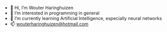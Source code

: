 - 👋 Hi, I’m Wouter Haringhuizen
- 👀 I’m interested in programming in general
- 🌱 I’m currently learning Artificial Intelligence, especially neural networks
- 📫 wouterharinghuizen@hotmail.com

<!---
12602426/12602426 is a ✨ special ✨ repository because its `README.md` (this file) appears on your GitHub profile.
You can click the Preview link to take a look at your changes.
--->
